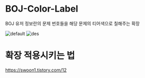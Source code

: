 # BOJ-Color-Label

BOJ 유저 정보란의 문제 번호들을 해당 문제의 티어색으로 칠해주는 확장

![default](https://cdn.discordapp.com/attachments/750756917869150242/861564443439005696/2021-07-05_8.09.26.png)
![des](https://cdn.discordapp.com/attachments/750756917869150242/861564514385657856/2021-07-05_8.09.44.png)

# 확장 적용시키는 법

https://swoon1.tistory.com/12
